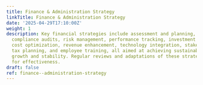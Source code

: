 ```yaml
---
title: Finance & Administration Strategy
linkTitle: Finance & Administration Strategy
date: '2025-04-29T17:10:00Z'
weight: 1
description: Key financial strategies include assessment and planning, budget control,
  compliance audits, risk management, performance tracking, investment strategies,
  cost optimization, revenue enhancement, technology integration, stakeholder management,
  tax planning, and employee training, all aimed at achieving sustainable financial
  growth and stability. Regular reviews and adaptations of these strategies are essential
  for effectiveness.
draft: false
ref: finance--administration-strategy
---
```


